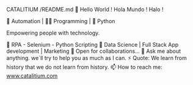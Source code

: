 CATALITIUM /README.md
👋 Hello World ! Hola Mundo !  Halo !  

🤖 Automation | 👨‍💻 Programming | 🐍 Python

Empowering people with technology.

🤖 RPA - Selenium - Python Scripting 
🌱 Data Science | Full Stack App development | Marketing
👯 Open for collaborations...
💬 Ask me about anything.  we´ll try to help you as much as I can.
⚡ Quote: We learn from history that we do not learn from history.
📫 How to reach me: www.catalitium.com

